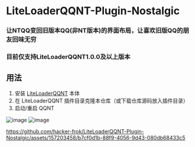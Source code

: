 # LiteLoaderQQNT-Plugin-Nostalgic


### 让NTQQ变回旧版本QQ(非NT版本)的界面布局，让喜欢旧版QQ的朋友回味无穷
### 目前仅支持LiteLoaderQQNT1.0.0及以上版本


## 用法

1. 安装 [LiteLoaderQQNT](https://github.com/mo-jinran/LiteLoaderQQNT) 本体
2. 在 LiteLoaderQQNT 插件目录克隆本仓库（或下载仓库源码放入插件目录）
3. 启动/重启 QQNT


![image](https://github.com/hacker-frok/LiteLoaderQQNT-Plugin-Nostalgic/assets/157203458/7dd127bf-b56b-4e0e-b404-10cc6e4583cb)
![image](https://github.com/hacker-frok/LiteLoaderQQNT-Plugin-Nostalgic/assets/157203458/b360715e-510e-4d71-b42c-a2d19ed6fe7a)


https://github.com/hacker-frok/LiteLoaderQQNT-Plugin-Nostalgic/assets/157203458/b7cf0d1b-88f9-4056-9d43-080db68433c5


